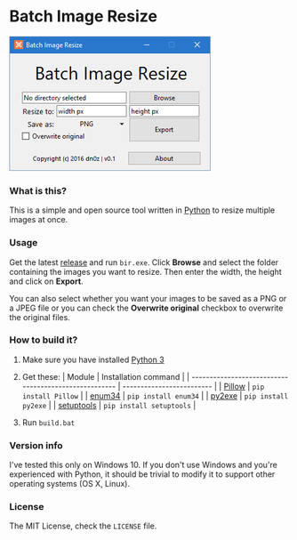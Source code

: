 # Batch Image Resize

![screenshot](screenshot.png?raw=true)

### What is this?
This is a simple and open source tool written in
[Python](https://www.python.org/) to resize multiple images at once.

### Usage
Get the latest [release](https://github.com/dn0z/Batch-Image-Resize/releases)
and run `bir.exe`. Click **Browse** and select the folder containing
the images you want to resize. Then enter the width, the height and
click on **Export**.

You can also select whether you want your images to be saved as a PNG
or a JPEG file or you can check the **Overwrite original** checkbox
to overwrite the original files.

### How to build it?
1. Make sure you have installed [Python 3](https://www.python.org/downloads/)
2. Get these:
    | Module                                                | Installation command      |
    | ----------------------------------------------------- | ------------------------- |
    | [Pillow](https://pypi.python.org/pypi/Pillow/3.4.2)   | `pip install Pillow`      |
    | [enum34](https://pypi.python.org/pypi/enum34)         | `pip install enum34`      |
    | [py2exe](https://pypi.python.org/pypi/py2exe/)        | `pip install py2exe`      |
    | [setuptools](https://pypi.python.org/pypi/setuptools) | `pip install setuptools`  |

3. Run `build.bat`

### Version info
I've tested this only on Windows 10. If you don't use Windows and you're
experienced with Python, it should be trivial to modify it to support
other operating systems (OS X, Linux).

### License
The MIT License, check the `LICENSE` file.
